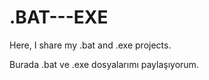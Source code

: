 # .BAT---EXE
Here, I share my .bat and .exe projects.

Burada .bat ve .exe dosyalarımı paylaşıyorum.

